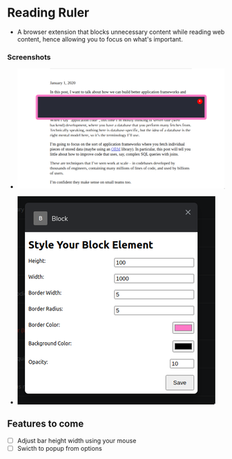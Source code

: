 # Reading Ruler

- A browser extension that blocks unnecessary content while reading web content, hence allowing you to focus on what's important.

### Screenshots

- ![Reading an article](./screenshots/001.png)

- ![Adjust your settings](./screenshots/002.png)

## Features to come

- [ ] Adjust bar height width using your mouse
- [ ] Swicth to popup from options
